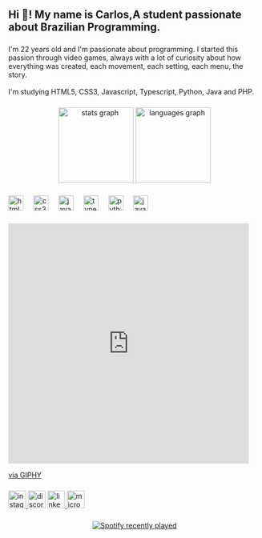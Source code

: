 <h2 align="left">Hi 👋! My name is Carlos,A student passionate about Brazilian Programming.</h2>

###

<p align="left">I'm 22 years old and I'm passionate about programming. I started this passion through video games, always with a lot of curiosity about how everything was created, each movement, each setting, each menu, the story.<br><br>I'm studying HTML5, CSS3, Javascript, Typescript, Python, Java and PHP.</p>

###

<div align="center">
  <img src="https://github-readme-stats.vercel.app/api?username=yahhzze&hide_title=false&hide_rank=false&show_icons=true&include_all_commits=true&count_private=true&disable_animations=false&theme=dracula&locale=en&hide_border=false" height="150" alt="stats graph"  />
  <img src="https://github-readme-stats.vercel.app/api/top-langs?username=yahhzze&locale=en&hide_title=false&layout=compact&card_width=320&langs_count=5&theme=tokyonight&hide_border=false" height="150" alt="languages graph"  />
</div>

###

<div align="left">
  <img src="https://cdn.jsdelivr.net/gh/devicons/devicon/icons/html5/html5-original.svg" height="30" alt="html5 logo"  />
  <img width="12" />
  <img src="https://cdn.jsdelivr.net/gh/devicons/devicon/icons/css3/css3-original.svg" height="30" alt="css3 logo"  />
  <img width="12" />
  <img src="https://cdn.jsdelivr.net/gh/devicons/devicon/icons/javascript/javascript-original.svg" height="30" alt="javascript logo"  />
  <img width="12" />
  <img src="https://cdn.jsdelivr.net/gh/devicons/devicon/icons/typescript/typescript-original.svg" height="30" alt="typescript logo"  />
  <img width="12" />
  <img src="https://cdn.jsdelivr.net/gh/devicons/devicon/icons/python/python-original.svg" height="30" alt="python logo"  />
  <img width="12" />
  <img src="https://cdn.jsdelivr.net/gh/devicons/devicon/icons/java/java-original.svg" height="30" alt="java logo"  />
</div>

###

<iframe src="https://giphy.com/embed/p0U7QrmNuiL7Eq94VR" width="480" height="480" style="" frameBorder="0" class="giphy-embed" allowFullScreen></iframe><p><a href="https://giphy.com/gifs/leagueoflegends-tft-teamfight-tactics-dragonlands-p0U7QrmNuiL7Eq94VR">via GIPHY</a></p>

###

<div align="left">
  <a href="https://www.instagram.com/yahhzze/" target="_blank">
    <img src="https://img.shields.io/static/v1?message=Instagram&logo=instagram&label=&color=E4405F&logoColor=white&labelColor=&style=for-the-badge" height="35" alt="instagram logo"  />
  </a>
  <img src="https://img.shields.io/static/v1?message=Discord&logo=discord&label=&color=7289DA&logoColor=white&labelColor=&style=for-the-badge" height="35" alt="discord logo"  />
  <a href="https://www.linkedin.com/in/carlos-a-31bb171b2/" target="_blank">
    <img src="https://img.shields.io/static/v1?message=LinkedIn&logo=linkedin&label=&color=0077B5&logoColor=white&labelColor=&style=for-the-badge" height="35" alt="linkedin logo"  />
  </a>
  <a href="devcarlosassis@icloud.com" target="_blank">
    <img src="https://img.shields.io/static/v1?message=Outlook&logo=microsoft-outlook&label=&color=0078D4&logoColor=white&labelColor=&style=for-the-badge" height="35" alt="microsoft-outlook logo"  />
  </a>
</div>

###

<div align="center">
  <a href="https://open.spotify.com/user/8wlu50y6d7o5ytu8f62v2io7x">
    <img src="https://spotify-recently-played-readme.vercel.app/api?user=8wlu50y6d7o5ytu8f62v2io7x&count=6&unique=false" alt="Spotify recently played"  />
  </a>
</div>

###
